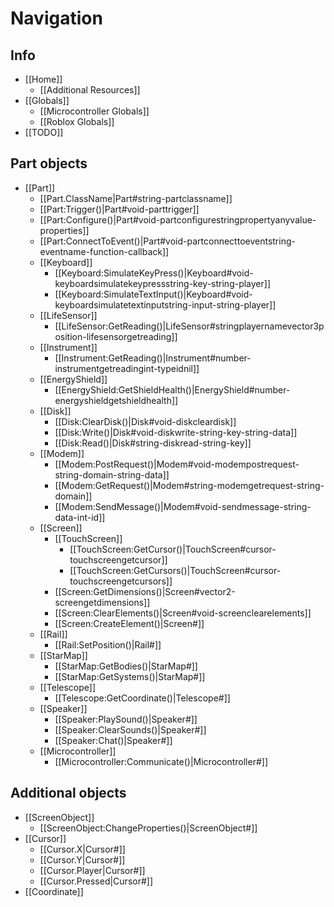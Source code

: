 # Navigation

## Info

* [[Home]]
  * [[Additional Resources]]
* [[Globals]]
  * [[Microcontroller Globals]]
  * [[Roblox Globals]]
* [[TODO]]

## Part objects

* [[Part]]
  * [[Part.ClassName|Part#string-partclassname]]
  * [[Part:Trigger()|Part#void-parttrigger]]
  * [[Part:Configure()|Part#void-partconfigurestringpropertyanyvalue-properties]]
  * [[Part:ConnectToEvent()|Part#void-partconnecttoeventstring-eventname-function-callback]]
  * [[Keyboard]]
    * [[Keyboard:SimulateKeyPress()|Keyboard#void-keyboardsimulatekeypressstring-key-string-player]]
    * [[Keyboard:SimulateTextInput()|Keyboard#void-keyboardsimulatetextinputstring-input-string-player]]
  * [[LifeSensor]]
    * [[LifeSensor:GetReading()|LifeSensor#stringplayernamevector3position-lifesensorgetreading]]
  * [[Instrument]]
    * [[Instrument:GetReading()|Instrument#number-instrumentgetreadingint-typeidnil]]
  * [[EnergyShield]]
    * [[EnergyShield:GetShieldHealth()|EnergyShield#number-energyshieldgetshieldhealth]]
  * [[Disk]]
    * [[Disk:ClearDisk()|Disk#void-diskcleardisk]]
    * [[Disk:Write()|Disk#void-diskwrite-string-key-string-data]]
    * [[Disk:Read()|Disk#string-diskread-string-key]]
  * [[Modem]]
    * [[Modem:PostRequest()|Modem#void-modempostrequest-string-domain-string-data]]
    * [[Modem:GetRequest()|Modem#string-modemgetrequest-string-domain]]
    * [[Modem:SendMessage()|Modem#void-sendmessage-string-data-int-id]]
  * [[Screen]]
    * [[TouchScreen]]
      * [[TouchScreen:GetCursor()|TouchScreen#cursor-touchscreengetcursor]]
      * [[TouchScreen:GetCursors()|TouchScreen#cursor-touchscreengetcursors]]
    * [[Screen:GetDimensions()|Screen#vector2-screengetdimensions]]
    * [[Screen:ClearElements()|Screen#void-screenclearelements]]
    * [[Screen:CreateElement()|Screen#]]
  * [[Rail]]
    * [[Rail:SetPosition()|Rail#]]
  * [[StarMap]]
    * [[StarMap:GetBodies()|StarMap#]]
    * [[StarMap:GetSystems()|StarMap#]]
  * [[Telescope]]
    * [[Telescope:GetCoordinate()|Telescope#]]
  * [[Speaker]]
    * [[Speaker:PlaySound()|Speaker#]]
    * [[Speaker:ClearSounds()|Speaker#]]
    * [[Speaker:Chat()|Speaker#]]
  * [[Microcontroller]]
    * [[Microcontroller:Communicate()|Microcontroller#]]

## Additional objects

* [[ScreenObject]]
  * [[ScreenObject:ChangeProperties()|ScreenObject#]]
* [[Cursor]]
  * [[Cursor.X|Cursor#]]
  * [[Cursor.Y|Cursor#]]
  * [[Cursor.Player|Cursor#]]
  * [[Cursor.Pressed|Cursor#]]
* [[Coordinate]]
